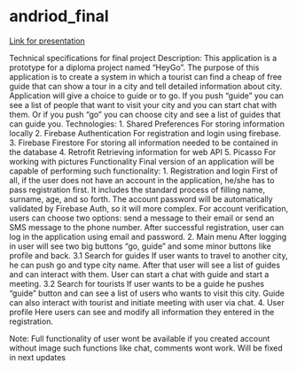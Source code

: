 <h1> andriod_final</h1>
<p><a href="https://drive.google.com/file/d/1nFcFCX3Kb8aXnC7IZapeqOLHwLZaVYOl/view?usp=sharing">Link for presentation</a></p>
Technical specifications for final project
Description: This application is a prototype for a diploma project named “HeyGo”. The purpose of this application is to create a system in which a tourist can find a cheap of free guide that can show a tour in a city and tell detailed information about city. Application will give a choice to guide or to go. If you push “guide” you can see a list of people that want to visit your city and you can start chat with them. Or if you push “go” you can choose city and see a list of guides that can guide you.
Technologies:
1. Shared Preferences
For storing information locally
2. Firebase Authentication
For registration and login using firebase.
3. Firebase Firestore
For storing all information needed to be contained in the database
4. Retrofit
Retrieving information for web API
5. Picasso
For working with pictures
Functionality
Final version of an application will be capable of performing such functionality:
1. Registration and login
First of all, if the user does not have an account in the application, he/she has to pass registration first. It includes the standard process of filling name, surname, age, and so forth. The account password will be automatically validated by Firebase Auth, so it will more complex. For account verification, users can choose two options: send a message to their email or send an SMS message to the phone number. After successful registration, user can log in the application using email and password.
2. Main menu
After logging in user will see two big buttons “go, guide” and some minor buttons like profile and back.
3.1 Search for guides
If user wants to travel to another city, he can push go and type city name. After that user will see a list of guides and can interact with them. User can start a chat with guide and start a meeting.
3.2 Search for tourists
If user wants to be a guide he pushes “guide” button and can see a list of users who wants to visit this city. Guide can also interact with tourist and initiate meeting with user via chat.
4. User profile
Here users can see and modify all information they entered in the registration.

Note: Full functionality of user wont be available if you created account without image 
such functions like chat, comments wont work. Will be fixed in next updates 



